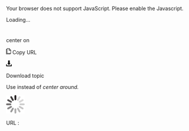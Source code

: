 Your browser does not support JavaScript. Please enable the Javascript.

Loading...

# 

center on

![Copy URL](center-on_files/Copy.png)
Copy URL

![Download](center-on_files/Download.png)

Download topic

Use instead of *center around.*

![In progress](center-on_files/activity-large.gif)

URL :
